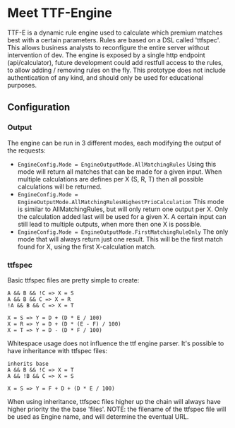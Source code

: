 # Meet TTF-Engine

TTF-E is a dynamic rule engine used to calculate which premium matches best with a certain parameters. Rules are based on a DSL called 'ttfspec'. This allows business analysts to reconfigure the entire server without intervention of dev. The engine is exposed by a single http endpoint (api/calculator), future development could add restfull access to the rules, to allow adding / removing rules on the fly. This prototype does not include authentication of any kind, and should only be used for educational purposes.

## Configuration

### Output

The engine can be run in 3 different modes, each modifying the output of the requests:
* `EngineConfig.Mode = EngineOutputMode.AllMatchingRules`
Using this mode will return all matches that can be made for a given input. When multiple calculations are defines per X (S, R, T) then all possible calculations will be returned.
* `EngineConfig.Mode = EngineOutputMode.AllMatchingRulesHighestPrioCalculation`
This mode is similar to AllMatchingRules, but will only return one output per X. Only the calculation added last will be used for a given X. A certain input can still lead to multiple outputs, when more then one X is possible.
* `EngineConfig.Mode = EngineOutputMode.FirstMatchingRuleOnly`
The only mode that will always return just one result. This will be the first match found for X, using the first X-calculation match.

### ttfspec
Basic ttfspec files are pretty simple to create:
```
A && B && !C => X = S
A && B && C => X = R
!A && B && C => X = T

X = S => Y = D + (D * E / 100)
X = R => Y = D + (D * (E - F) / 100)
X = T => Y = D - (D * F / 100)
```
Whitespace usage does not influence the ttf engine parser. It's possible to have inheritance with ttfspec files:
```
inherits base
A && B && !C => X = T
A && !B && C => X = S

X = S => Y = F + D + (D * E / 100)
``` 
When using inheritance, ttfspec files higher up the chain will always have higher priority the the base 'files'.
NOTE: the filename of the ttfspec file will be used as Engine name, and will determine the eventual URL.
